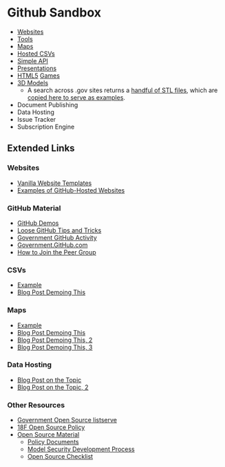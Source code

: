 Github Sandbox
==============

* [Websites](http://gsa.github.io/Open-Data-Collaboration-Sandbox/website_examples/)
* [Tools](http://gsa.github.io/Open-Data-Collaboration-Sandbox/tools_hosted_in_github/)
* [Maps](https://github.com/gbinal/npmap.js/blob/master/examples/data/simplestyle.geojson)
* [Hosted CSVs](https://github.com/blog/1601-see-your-csvs)
* [Simple API](https://github.com/GSA/Very-Simple-API)
* [Presentations](http://gsa.github.io/Open-Data-Collaboration-Sandbox/github_presentations/)
* [HTML5](https://github.com/EnclaveGames/Captain-Rogers/tree/gh-pages) [Games](http://github.com/gabrielecirulli/2048/)
* [3D Models](https://github.com/blog/1465-stl-file-viewing)
  * A search across .gov sites returns a [handful of STL files](https://www.google.com/search?q=filetype:stl+site:.gov), which are [copied here to serve as examples](https://github.com/18F/github-demos/tree/master/sample_files/stl).  
* Document Publishing
* Data Hosting
* Issue Tracker
* Subscription Engine


## Extended Links 

### Websites
* [Vanilla Website Templates](http://usg-website-templates.github.io/)
* [Examples of GitHub-Hosted Websites](http://gsa.github.io/Open-Data-Collaboration-Sandbox/website_examples/)

### GitHub Material 
* [GitHub Demos](https://github.com/18F/github-demos)
* [Loose GitHub Tips and Tricks](http://gsa.github.io/Open-Data-Collaboration-Sandbox/github_tips_and_tricks/)
* [Government GitHub Activity](http://www.govcode.org/)
* [Government.GitHub.com](https://government.github.com/)
* [How to Join the Peer Group](https://github.com/government/welcome#readme)

### CSVs
* [Example](https://github.com/18F/API-All-the-X/blob/gh-pages/_data/agency_progress.csv)
* [Blog Post Demoing This](https://github.com/blog/1601-see-your-csvs)

### Maps 
* [Example](https://github.com/gbinal/npmap.js/blob/master/examples/data/simplestyle.geojson)
* [Blog Post Demoing This](https://github.com/blog/1528-there-s-a-map-for-that)
* [Blog Post Demoing This, 2](https://github.com/blog/1541-geojson-rendering-improvements)
* [Blog Post Demoing This, 3](https://github.com/blog/1772-diffable-more-customizable-maps)

### Data Hosting
* [Blog Post on the Topic](http://ben.balter.com/2013/12/30/data-user-experience/)
* [Blog Post on the Topic, 2](http://ben.balter.com/2013/09/16/treat-data-as-code/)

### Other Resources 
* [Government Open Source listserve](https://groups.google.com/forum/?nomobile=true#!forum/government-open-source)
* [18F Open Source Policy](https://github.com/18F/open-source-policy/blob/master/policy.md)
* [Open Source Material](http://18f.github.io/open-source-program/)
  * [Policy Documents](http://18f.github.io/open-source-program/pages/policy_documents)
  * [Model Security Development Process](http://18f.github.io/open-source-program/pages/model_security_development_process.html)
  * [Open Source Checklist](http://18f.github.io/open-source-program/pages/opensource_checklist)

